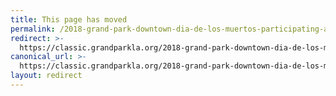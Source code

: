 ```yaml
---
title: This page has moved
permalink: /2018-grand-park-downtown-dia-de-los-muertos-participating-artists-and-orgs/
redirect: >-
  https://classic.grandparkla.org/2018-grand-park-downtown-dia-de-los-muertos-participating-artists-and-orgs/
canonical_url: >-
  https://classic.grandparkla.org/2018-grand-park-downtown-dia-de-los-muertos-participating-artists-and-orgs/
layout: redirect
---
```

